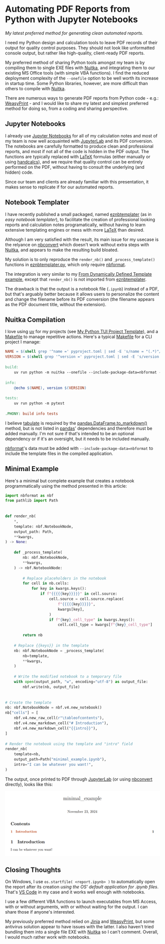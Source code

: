 # Automating PDF Reports from Python with Jupyter Notebooks

*My latest preferred method for generating clean automated reports.*

I need my Python design and calculation tools to leave PDF records of their output for quality control purposes. They should not look like unformatted console output, but rather like high-quality, client-ready PDF reports.

My preferred method of sharing Python tools amongst my team is by compiling them to single EXE files with [Nuitka](https://nuitka.net/), and integrating them to our existing MS Office tools (with simple VBA functions). I find the reduced deployment complexity of the `--onefile` option to be well worth its increase in startup time. Some Python libraries, however, are more difficult than others to compile with [Nuitka](https://nuitka.net/).

There are numerous ways to generate PDF reports from Python code - e.g.: [WeasyPrint](https://weasyprint.org/) - and I would like to share my latest and simplest preferred method for doing so, from a coding and sharing perspective.

## Jupyter Notebooks

I already use [Jupyter Notebooks](https://jupyter.org/) for all of my calculation notes and most of my team is now well acquainted with [JupyterLab](https://jupyterlab.readthedocs.io/en/latest/) and its PDF conversion. The notebooks are carefully formatted to produce clean and professional reports, and most if not all of the code is hidden in the PDF output. The functions are typically replaced with [LaTeX](https://www.latex-project.org/) formulas (either manually or using [handcalcs](https://github.com/connorferster/handcalcs)), and we require that quality control can be entirely performed on the PDF, without having to consult the underlying (and hidden) code.

Since our team and clients are already familiar with this presentation, it makes sense to replicate if for our automated reports.

## Notebook Templater

I have recently published a small packaged, named [eznbtemplater](https://github.com/miek770/eznbtemplater) (as in *easy notebook templater*), to facilitate the creation of professional looking reports and calculation notes programatically, without having to learn extensive templating engines or mess with more [LaTeX](https://www.latex-project.org/) than desired.

Although I am very satisfied with the result, its main issue for my usecase is the relyance on [nbconvert](https://nbconvert.readthedocs.io/en/latest/) which doesn't work without extra steps with [Nuitka](https://nuitka.net/), and appears to make the resulting build bloated.

My solution is to only reproduce the `render_nb()` and `_process_template()` functions in [eznbtemplater.py](https://github.com/miek770/eznbtemplater/blob/main/eznbtemplater/eznbtemplater.py), which only require [nbformat](https://nbformat.readthedocs.io/en/latest/).

The integration is very similar to my [From Dynamically Defined Template example](https://github.com/miek770/eznbtemplater/tree/main#from-dynamically-defined-template), except that `render_nb()` is not imported from [eznbtemplater](https://github.com/miek770/eznbtemplater).

The drawback is that the output is a notebook file (`.ipynb`) instead of a PDF, but that's arguably better because it allows users to personalize the content and change the filename before its PDF conversion (the filename appears as the PDF document title, without the extension).

## Nuitka Compilation

I love using [uv](https://docs.astral.sh/uv/) for my projects (see [My Python TUI Project Template](https://codecurrents.blog/article/2024-10-14)), and a [Makefile](https://en.wikipedia.org/wiki/Make_(software)#Makefile) to manage repetitive actions. Here's a typical [Makefile](https://en.wikipedia.org/wiki/Make_(software)#Makefile) for a CLI project I manage:

```makefile
NAME = $(shell grep '^name =' pyproject.toml | sed -E 's/name = "(.*)"/\1/')
VERSION = $(shell grep '^version =' pyproject.toml | sed -E 's/version = "(.*)"/\1/')

build:
	uv run python -m nuitka --onefile --include-package-data=nbformat --include-package=tabulate --output-filename=$(NAME)_v$(VERSION).exe src/cli.py

info:
	@echo $(NAME), version $(VERSION)

tests:
	uv run python -m pytest

.PHONY: build info tests
```

I believe [tabulate](https://pypi.org/project/tabulate/) is required by the [pandas.DataFrame.to_markdown()](https://pandas.pydata.org/docs/reference/api/pandas.DataFrame.to_markdown.html) method, but is not listed in [pandas](https://pandas.pydata.org/docs/index.html)' dependencies and therefore must be added manually. I'm not sure if that's intended to be an optional dependency or if it's an oversight, but it needs to be included manually.

[nbformat](https://nbformat.readthedocs.io/en/latest/)'s data must be added with `--include-package-data=nbformat` to include the template files in the compiled application.

## Minimal Example

Here's a minimal but complete example that creates a notebook programmatically using the method presented in this article:

```python
import nbformat as nbf
from pathlib import Path


def render_nb(
    *,
    template: nbf.NotebookNode,
    output_path: Path,
    **kwargs,
) -> None:

    def _process_template(
        nb: nbf.NotebookNode,
        **kwargs,
    ) -> nbf.NotebookNode:

        # Replace placeholders in the notebook
        for cell in nb.cells:
            for key in kwargs.keys():
                if f"{{{{{key}}}}}" in cell.source:
                    cell.source = cell.source.replace(
                        f"{{{{{key}}}}}",
                        kwargs[key],
                    )
                    if f"{key}_cell_type" in kwargs.keys():
                        cell.cell_type = kwargs[f"{key}_cell_type"]

        return nb

    # Replace {{keys}} in the template
    nb: nbf.NotebookNode = _process_template(
        nb=template,
        **kwargs,
    )

    # Write the modified notebook to a temporary file
    with open(output_path, "w", encoding="utf-8") as output_file:
        nbf.write(nb, output_file)


# Create the template
nb: nbf.NotebookNode = nbf.v4.new_notebook()
nb["cells"] = [
    nbf.v4.new_raw_cell(r"\tableofcontents"),
    nbf.v4.new_markdown_cell("# Introduction"),
    nbf.v4.new_markdown_cell("{{intro}}"),
]

# Render the notebook using the template and "intro" field
render_nb(
    template=nb,
    output_path=Path("minimal_example.ipynb"),
    intro="I can be whatever you want!",
)
```

The output, once printed to PDF through [JupyterLab](https://jupyterlab.readthedocs.io/en/latest/) (or using [nbconvert](https://nbconvert.readthedocs.io/en/latest/) directly), looks like this:

![png](media/2024-11-23_1.png)

## Closing Thoughts

On Windows, I use `os.startfile( <report.ipynb> )` to automatically open the report after its creation *using the OS' default application for .ipynb files*. That's [VS Code](https://code.visualstudio.com/) in my case and it works well enough with notebooks.

I use a few different VBA functions to launch executables from MS Access, with or without arguments, with or without waiting for the output. I can share those if anyone's interested.

My previously preferred method relied on [Jinja](https://jinja.palletsprojects.com/en/stable/) and [WeasyPrint](https://weasyprint.org/), but some antivirus solution appear to have issues with the latter. I also haven't tried bundling them into a single file EXE with [Nuitka](https://nuitka.net/) so I can't comment. Overall, I would much rather work with notebooks.